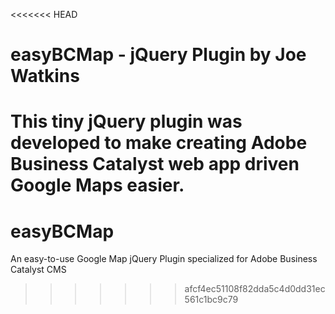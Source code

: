 <<<<<<< HEAD
# easyBCMap - jQuery Plugin by Joe Watkins

This tiny jQuery plugin was developed to make creating Adobe Business Catalyst web app driven Google Maps easier.
=======
easyBCMap
=========

An easy-to-use Google Map jQuery Plugin specialized for Adobe Business Catalyst CMS
>>>>>>> afcf4ec51108f82dda5c4d0dd31ec561c1bc9c79
